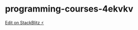 # programming-courses-4ekvkv

[Edit on StackBlitz ⚡️](https://stackblitz.com/edit/programming-courses-4ekvkv)
